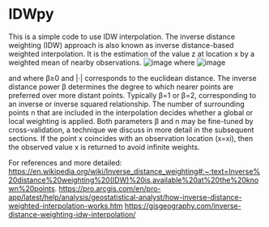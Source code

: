 # IDWpy
This is a simple code to use IDW interpolation.
The inverse distance weighting (IDW) approach is also known as inverse distance-based weighted interpolation. It is the estimation of the value z at location x by a weighted mean of nearby observations.
 ![image](https://github.com/user-attachments/assets/effecd2a-15e8-4050-9569-606df34f8ff8)
 where
 ![image](https://github.com/user-attachments/assets/a6955c42-4ee4-4238-93cc-8255ba8c1185)

 and where β≥0 and |⋅| corresponds to the euclidean distance. The inverse distance power β  determines the degree to which nearer points are preferred over more distant points. Typically β=1 or β=2, corresponding to an inverse or inverse squared relationship. The number of surrounding points n that are included in the interpolation decides whether a global or local weighting is applied. Both parameters β and n may be fine-tuned by cross-validation, a technique we discuss in more detail in the subsequent sections. If the point x coincides with an observation location (x=xi), then the observed value x is returned to avoid infinite weights.


For references and more detailed:
https://en.wikipedia.org/wiki/Inverse_distance_weighting#:~:text=Inverse%20distance%20weighting%20(IDW)%20is,available%20at%20the%20known%20points.
https://pro.arcgis.com/en/pro-app/latest/help/analysis/geostatistical-analyst/how-inverse-distance-weighted-interpolation-works.htm
https://gisgeography.com/inverse-distance-weighting-idw-interpolation/
